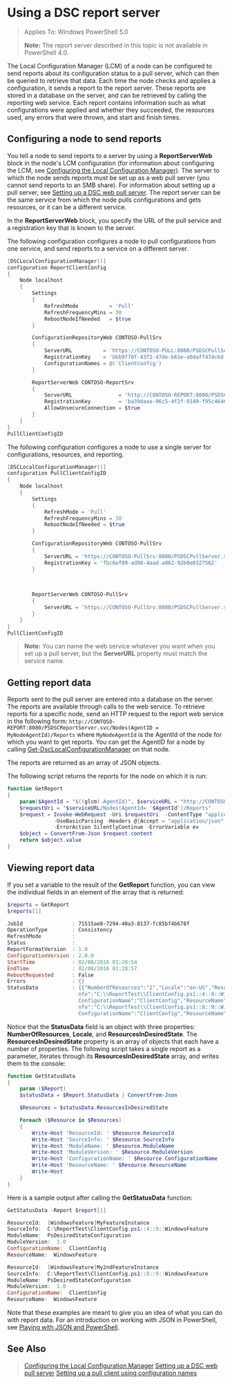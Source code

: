 # Using a DSC report server

> Applies To: Windows PowerShell 5.0

>**Note:** The report server described in this topic is not available in PowerShell 4.0.

The Local Configuration Manager (LCM) of a node can be configured to send reports about its configuration status to a pull server, which can then be queried to retrieve that data. Each time the node checks and applies
a configuration, it sends a report to the report server. These reports are stored in a database on the server, and can be retrieved by calling the reporting web service. Each report contains
information such as what configurations were applied and whether they succeeded, the resources used, any errors that were thrown, and start and finish times.

## Configuring a node to send reports

You tell a node to send reports to a server by using a **ReportServerWeb** block in the node's LCM configuration (for information about configuring the LCM,
see [Configuring the Local Configuration Manager](metaConfig.md)). The server to which the node sends reports must be set up as a web pull server (you cannot send reports
to an SMB share). For information about setting up a pull server, see [Setting up a DSC web pull server](pullServer.md). The report server can be the same service from which
the node pulls configurations and gets resources, or it can be a different service.
 
In the **ReportServerWeb** block, you specify the URL of the pull service
and a registration key that is known to the server.
 
The following configuration configures a node to pull configurations from one service, and send reports
to a service on a different server. 
 
```powershell
[DSCLocalConfigurationManager()]
configuration ReportClientConfig
{
    Node localhost
    {
        Settings
        {
            RefreshMode          = 'Pull'
            RefreshFrequencyMins = 30 
            RebootNodeIfNeeded   = $true
        }

        ConfigurationRepositoryWeb CONTOSO-PullSrv
        {
            ServerURL          = 'https://CONTOSO-PULL:8080/PSDSCPullServer.svc'
            RegistrationKey    = 'bbb9778f-43f2-47de-b61e-a0daff474c6d'
            ConfigurationNames = @('ClientConfig')
        }

        ReportServerWeb CONTOSO-ReportSrv
        {
            ServerURL               = 'http://CONTOSO-REPORT:8080/PSDSCReportServer.svc'
            RegistrationKey         = 'ba39daaa-96c5-4f2f-9149-f95c46460faa'
            AllowUnsecureConnection = $true
        }
    }
}
PullClientConfigID
```

The following configuration configures a node to use a single server for configurations, resources, and reporting.

```powershell
[DSCLocalConfigurationManager()]
configuration PullClientConfigID
{
    Node localhost
    {
        Settings
        {
            RefreshMode = 'Pull'
            RefreshFrequencyMins = 30 
            RebootNodeIfNeeded = $true
        }

        ConfigurationRepositoryWeb CONTOSO-PullSrv
        {
            ServerURL = 'https://CONTOSO-PullSrv:8080/PSDSCPullServer.svc'
            RegistrationKey = 'fbc6ef09-ad98-4aad-a062-92b0e0327562'
        }
        
        

        ReportServerWeb CONTOSO-PullSrv
        {
            ServerURL = 'https://CONTOSO-PullSrv:8080/PSDSCPullServer.svc'
        }
    }
}
PullClientConfigID
```

>**Note:** You can name the web service whatever you want when you set up a pull server, but the **ServerURL** property must match the service name.

## Getting report data

Reports sent to the pull server are entered into a database on the server. The reports are available through calls to the web service. To retrieve reports for a specific node, 
send an HTTP request to the report web service in the following form:
`http://CONTOSO-REPORT:8080/PSDSCReportServer.svc/Nodes(AgentID = MyNodeAgentId)/Reports` 
where `MyNodeAgentId` is the AgentId of the node for which you want to get reports. You can get the AgentID for a node by calling [Get-DscLocalConfigurationManager](https://technet.microsoft.com/en-us/library/dn407378.aspx)
on that node.

The reports are returned as an array of JSON objects.

The following script returns the reports for the node on which it is run:

```powershell
function GetReport
{
    param($AgentId = "$((glcm).AgentId)", $serviceURL = "http://CONTOSO-REPORT:8080/PSDSCReportServer.svc")
    $requestUri = "$serviceURL/Nodes(AgentId= '$AgentId')/Reports"
    $request = Invoke-WebRequest -Uri $requestUri  -ContentType "application/json;odata=minimalmetadata;streaming=true;charset=utf-8" `
               -UseBasicParsing -Headers @{Accept = "application/json";ProtocolVersion = "2.0"} `
               -ErrorAction SilentlyContinue -ErrorVariable ev
    $object = ConvertFrom-Json $request.content
    return $object.value
}
```
    
## Viewing report data

If you set a variable to the result of the **GetReport** function, you can view the individual fields in an element of the array that is returned:

```powershell
$reports = GetReport
$reports[1]

JobId                : 71515ae8-7294-40a3-8137-fc85bf4b678f
OperationType        : Consistency
RefreshMode          : 
Status               : 
ReportFormatVersion  : 1.0
ConfigurationVersion : 2.0.0
StartTime            : 02/08/2016 01:28:54
EndTime              : 02/08/2016 01:28:57
RebootRequested      : False
Errors               : {}
StatusData           : {{"NumberOfResources":"2","Locale":"en-US","ResourcesInDesiredState":[{"ResourceId":"[WindowsFeature]MyFeatureInstance","SourceI
                       nfo":"C:\\ReportTest\\ClientConfig.ps1::4::9::WindowsFeature","ModuleName":"PsDesiredStateConfiguration","ModuleVersion":"1.0","
                       ConfigurationName":"ClientConfig","ResourceName":"WindowsFeature"},{"ResourceId":"[WindowsFeature]My2ndFeatureInstance","SourceI
                       nfo":"C:\\ReportTest\\ClientConfig.ps1::8::9::WindowsFeature","ModuleName":"PsDesiredStateConfiguration","ModuleVersion":"1.0","
                       ConfigurationName":"ClientConfig","ResourceName":"WindowsFeature"}]}}
```

Notice that the **StatusData** field is an object with three properties: **NumberOfResources**, **Locale**, and **ResourcesInDesiredState**. The **ResourcesInDesiredState**
property is an array of objects that each have a number of properties. The following script takes a single report as a parameter, iterates through its **ResourcesInDesiredState**
array, and writes them to the console:
 
```powershell
function GetStatusData
{
    param ($Report)
    $statusData = $Report.StatusData | ConvertFrom-Json

    $Resources = $statusData.ResourcesInDesiredState

    Foreach ($Resource in $Resources)
    {
        Write-Host 'ResourceId: ' $Resource.ResourceId
        Write-Host 'SourceInfo: ' $Resource.SourceInfo
        Write-Host 'ModuleName: ' $Resource.ModuleName
        Write-Host 'ModuleVersion: ' $Resource.ModuleVersion
        Write-Host 'ConfigurationName: ' $Resource.ConfigurationName
        Write-Host 'ResourceName: ' $Resource.ResourceName
        Write-Host
    }
}
```

Here is a sample output after calling the **GetStatusData** function:

```powershell
GetStatusData -Report $report[1]

ResourceId:  [WindowsFeature]MyFeatureInstance
SourceInfo:  C:\ReportTest\ClientConfig.ps1::4::9::WindowsFeature
ModuleName:  PsDesiredStateConfiguration
ModuleVersion:  1.0
ConfigurationName:  ClientConfig
ResourceName:  WindowsFeature

ResourceId:  [WindowsFeature]My2ndFeatureInstance
SourceInfo:  C:\ReportTest\ClientConfig.ps1::8::9::WindowsFeature
ModuleName:  PsDesiredStateConfiguration
ModuleVersion:  1.0
ConfigurationName:  ClientConfig
ResourceName:  WindowsFeature
```

Note that these examples are meant to give you an idea of what you can do with report data. For an introduction on working with JSON in PowerShell, see
[Playing with JSON and PowerShell](https://blogs.technet.microsoft.com/heyscriptingguy/2015/10/08/playing-with-json-and-powershell/).

## See Also
>[Configuring the Local Configuration Manager](metaConfig.md)
>[Setting up a DSC web pull server](pullServer.md)
>[Setting up a pull client using configuration names](pullClientConfigNames.md)
